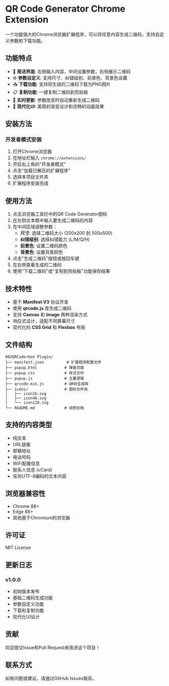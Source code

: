 # QR Code Generator Chrome Extension

一个功能强大的Chrome浏览器扩展程序，可以将任意内容生成二维码，支持自定义参数和下载功能。

## 功能特点

- 🎯 **简洁界面**: 左侧输入内容，中间设置参数，右侧展示二维码
- ⚙️ **参数自定义**: 支持尺寸、纠错级别、前景色、背景色设置
- 📥 **下载功能**: 支持将生成的二维码下载为PNG图片
- 📋 **复制功能**: 一键复制二维码到剪贴板
- 🔄 **实时更新**: 参数改变时自动重新生成二维码
- 🎨 **现代化UI**: 美观的渐变设计和流畅的动画效果

## 安装方法

### 开发者模式安装

1. 打开Chrome浏览器
2. 在地址栏输入 `chrome://extensions/`
3. 开启右上角的"开发者模式"
4. 点击"加载已解压的扩展程序"
5. 选择本项目文件夹
6. 扩展程序安装完成

## 使用方法

1. 点击浏览器工具栏中的QR Code Generator图标
2. 在左侧文本框中输入要生成二维码的内容
3. 在中间区域调整参数：
   - **尺寸**: 选择二维码大小 (200x200 到 500x500)
   - **纠错级别**: 选择纠错能力 (L/M/Q/H)
   - **前景色**: 设置二维码颜色
   - **背景色**: 设置背景颜色
4. 点击"生成二维码"按钮或按回车键
5. 在右侧查看生成的二维码
6. 使用"下载二维码"或"复制到剪贴板"功能保存结果

## 技术特性

- 基于 **Manifest V3** 协议开发
- 使用 **qrcode.js** 库生成二维码
- 支持 **Canvas** 和 **Image** 两种渲染方式
- 响应式设计，适配不同屏幕尺寸
- 现代化的 **CSS Grid** 和 **Flexbox** 布局

## 文件结构

```
002QRCoderGen Plugin/
├── manifest.json          # 扩展程序配置文件
├── popup.html            # 弹窗页面
├── popup.css             # 样式文件
├── popup.js              # 主要逻辑
├── qrcode.min.js         # QR码生成库
├── icons/                # 图标文件夹
│   ├── icon16.svg
│   ├── icon48.svg
│   └── icon128.svg
└── README.md             # 说明文档
```

## 支持的内容类型

- 纯文本
- URL链接
- 邮箱地址
- 电话号码
- WiFi配置信息
- 联系人信息 (vCard)
- 任何UTF-8编码的文本内容

## 浏览器兼容性

- Chrome 88+
- Edge 88+
- 其他基于Chromium的浏览器

## 许可证

MIT License

## 更新日志

### v1.0.0
- 初始版本发布
- 基础二维码生成功能
- 参数自定义功能
- 下载和复制功能
- 现代化UI设计

## 贡献

欢迎提交Issue和Pull Request来改进这个项目！

## 联系方式

如有问题或建议，请通过GitHub Issues联系。